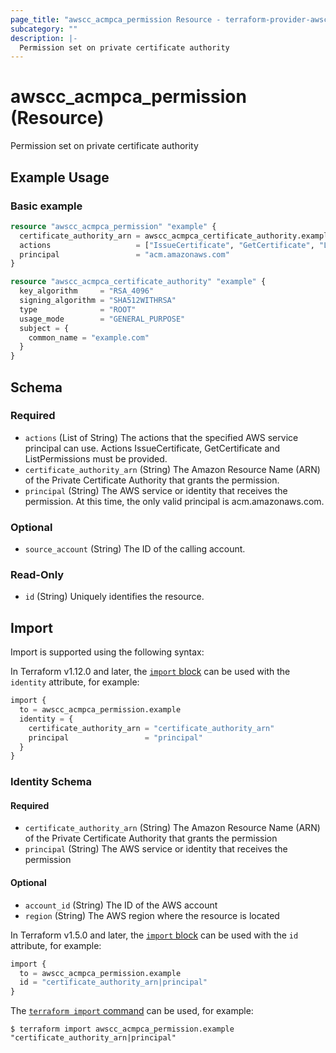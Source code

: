 ```yaml
---
page_title: "awscc_acmpca_permission Resource - terraform-provider-awscc"
subcategory: ""
description: |-
  Permission set on private certificate authority
---
```


# awscc_acmpca_permission (Resource)

Permission set on private certificate authority

## Example Usage

### Basic example

```terraform
resource "awscc_acmpca_permission" "example" {
  certificate_authority_arn = awscc_acmpca_certificate_authority.example.arn
  actions                   = ["IssueCertificate", "GetCertificate", "ListPermissions"]
  principal                 = "acm.amazonaws.com"
}

resource "awscc_acmpca_certificate_authority" "example" {
  key_algorithm     = "RSA_4096"
  signing_algorithm = "SHA512WITHRSA"
  type              = "ROOT"
  usage_mode        = "GENERAL_PURPOSE"
  subject = {
    common_name = "example.com"
  }
}
```

<!-- schema generated by tfplugindocs -->
## Schema

### Required

- `actions` (List of String) The actions that the specified AWS service principal can use. Actions IssueCertificate, GetCertificate and ListPermissions must be provided.
- `certificate_authority_arn` (String) The Amazon Resource Name (ARN) of the Private Certificate Authority that grants the permission.
- `principal` (String) The AWS service or identity that receives the permission. At this time, the only valid principal is acm.amazonaws.com.

### Optional

- `source_account` (String) The ID of the calling account.

### Read-Only

- `id` (String) Uniquely identifies the resource.

## Import

Import is supported using the following syntax:

In Terraform v1.12.0 and later, the [`import` block](https://developer.hashicorp.com/terraform/language/import) can be used with the `identity` attribute, for example:

```terraform
import {
  to = awscc_acmpca_permission.example
  identity = {
    certificate_authority_arn = "certificate_authority_arn"
    principal                 = "principal"
  }
}
```

<!-- schema generated by tfplugindocs -->
### Identity Schema

#### Required

- `certificate_authority_arn` (String) The Amazon Resource Name (ARN) of the Private Certificate Authority that grants the permission
- `principal` (String) The AWS service or identity that receives the permission

#### Optional

- `account_id` (String) The ID of the AWS account
- `region` (String) The AWS region where the resource is located

In Terraform v1.5.0 and later, the [`import` block](https://developer.hashicorp.com/terraform/language/import) can be used with the `id` attribute, for example:

```terraform
import {
  to = awscc_acmpca_permission.example
  id = "certificate_authority_arn|principal"
}
```

The [`terraform import` command](https://developer.hashicorp.com/terraform/cli/commands/import) can be used, for example:

```shell
$ terraform import awscc_acmpca_permission.example "certificate_authority_arn|principal"
```
